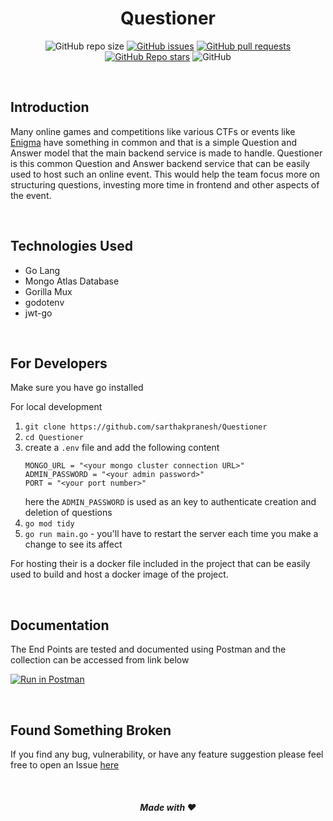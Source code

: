 <div align="center">

# Questioner

![GitHub repo size](https://img.shields.io/github/repo-size/sarthakpranesh/Questioner)
[![GitHub issues](https://img.shields.io/github/issues/sarthakpranesh/Questioner)](https://github.com/sarthakpranesh/Questioner/issues)
[![GitHub pull requests](https://img.shields.io/github/issues-pr/sarthakpranesh/Questioner)](https://github.com/sarthakpranesh/Questioner/pulls)
[![GitHub Repo stars](https://img.shields.io/github/stars/sarthakpranesh/Questioner)](https://github.com/sarthakpranesh/Questioner/stargazers)
![GitHub](https://img.shields.io/github/license/sarthakpranesh/Questioner)

</div>

<br />

## Introduction
Many online games and competitions like various CTFs or events like [Enigma](https://github.com/IEEE-VIT/enigma6) have something in common and that is a simple Question and Answer model that the main backend service is made to handle. Questioner is this common Question and Answer backend service that can be easily used to host such an online event. This would help the team focus more on structuring questions, investing more time in frontend and other aspects of the event.

<br />

## Technologies Used
- Go Lang
- Mongo Atlas Database
- Gorilla Mux
- godotenv
- jwt-go

<br />

## For Developers
Make sure you have go installed

For local development
1. `git clone https://github.com/sarthakpranesh/Questioner`
2. `cd Questioner`
3. create a `.env` file and add the following content
    ```
    MONGO_URL = "<your mongo cluster connection URL>"
    ADMIN_PASSWORD = "<your admin password>"
    PORT = "<your port number>"
    ```
    here the `ADMIN_PASSWORD` is used as an key to authenticate creation and deletion of questions
3. `go mod tidy`
4. `go run main.go` - you'll have to restart the server each time you make a change to see its affect

For hosting their is a docker file included in the project that can be easily used to build and host a docker image of the project.

<br />

## Documentation
The End Points are tested and documented using Postman and the collection can be accessed from link below

[![Run in Postman](https://run.pstmn.io/button.svg)](https://documenter.getpostman.com/view/7649159/TVKFzFn6)

<br />

## Found Something Broken
If you find any bug, vulnerability, or have any feature suggestion please feel free to open an Issue [here](https://github.com/sarthakpranesh/Questioner/issues)


<br />

<div align="center">

##### Made with ❤️

</div>